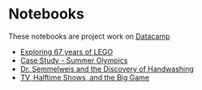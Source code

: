 # Notebooks
These notebooks are project work on [Datacamp](www.datacamp.com)

- [Exploring 67 years of LEGO](https://github.com/soumik-uxd/notebooks/tree/master/Datacamp/Exploring%2067%20years%20of%20LEGO)
- [Case Study - Summer Olympics](https://github.com/soumik-uxd/notebooks/tree/master/Datacamp/Olympics)
- [Dr. Semmelweis and the Discovery of Handwashing](https://github.com/soumik-uxd/notebooks/tree/master/Datacamp/Discovery%20of%20Handwashing)
- [TV, Halftime Shows, and the Big Game](https://github.com/soumik-uxd/notebooks/tree/master/Datacamp/TV%2C%20Halftime%20Shows%2C%20and%20the%20Big%20Game)